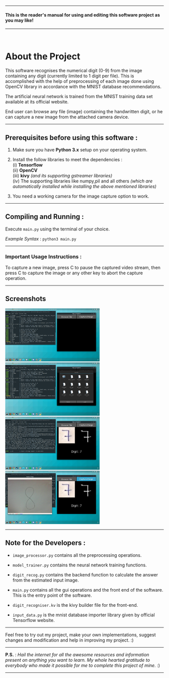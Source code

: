 
---

#### This is the reader's manual for using and editing this software project as you may like!

---  

<br/>

# About the Project  

This software recognises the numerical digit (0-9) from the image containing any digit (currently limited to 1 digit per file). This is accomplished with the help of preprocessing of each image done using OpenCV library in accordance with the MNIST database recommendations.

The artificial neural network is trained from the MNIST training data set available at its official website.

End user can browse any file (image) containing the handwritten digit, or he can capture a new image from the attached camera device.

---
## Prerequisites before using this software :

1. Make sure you have **Python 3.x** setup on your operating system.  
   
2. Install the follow libraries to meet the dependencies :  
    (i) **Tensorflow**  
    (ii) **OpenCV**  
	(iii) **kivy** *(and its supporting gstreamer libraries)*  
    (iv) The supporting libraries like numpy,pil and all others *(which are automatically installed while installing the above mentioned libraries)*  

3. You need a working camera for the image capture option to work.

---

## Compiling and Running :

Execute `main.py` using the terminal of your choice.

_Example Syntax_ : `python3 main.py`

---

### Important Usage Instructions : 

To capture a new image, press C to pause the captured video stream, then press C to capture the image or any other key to abort the capture operation.

---

## Screenshots

<img src="https://github.com/sunnysoni97/sunnysoni97.github.io/blob/master/static/skills_applied/portfolio_screencaps/hand_reader_screencaps/cap1.png?raw=true" alt="hand reader screenshot 1" width=300px />
&emsp;

<img src="https://github.com/sunnysoni97/sunnysoni97.github.io/blob/master/static/skills_applied/portfolio_screencaps/hand_reader_screencaps/cap2.png?raw=true" alt="hand reader screenshot 2" width=300px />

<br/>

<img src="https://github.com/sunnysoni97/sunnysoni97.github.io/blob/master/static/skills_applied/portfolio_screencaps/hand_reader_screencaps/cap3.png?raw=true" alt="hand reader screenshot 3" width=300px />
&emsp;
<img src="https://github.com/sunnysoni97/sunnysoni97.github.io/blob/master/static/skills_applied/portfolio_screencaps/hand_reader_screencaps/cap4.png?raw=true" alt="hand reader screenshot 4" width=300px />

---

## Note for the Developers : 

- `image_processor.py` contains all the preprocessing operations.

- `model_trainer.py` contains the neural network training functions.

- `digit_recog.py` contains the backend function to calculate the answer from the estimated input image.

- `main.py` contains all the gui operations and the front end of the software. This is the entry point of the software.

- `digit_recogniser.kv` is the kivy builder file for the front-end.

- `input_data.py` is the mnist database importer library given by official Tensorflow website.

---

Feel free to try out my project, make your own implementations, suggest changes and modification and help in improving my project. :)

---

**P.S.** : *Hail the internet for all the awesome resources and information present on anything you want to learn. My whole hearted gratitude to everybody who made it possible for me to complete this project of mine.* :)

---
